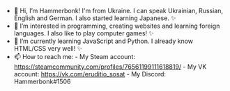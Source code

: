 - 👋 Hi, I’m Hammerbonk! I'm from Ukraine. I can speak Ukrainian, Russian, English and German. I also started learning Japanese. ✨
- 👀 I’m interested in programming, creating websites and learning foreign languages. I also like to play computer games! ✨
- 🌱 I’m currently learning JavaScript and Python. I already know HTML/CSS very well! ✨
- 📫 How to reach me:
      - My Steam account: https://steamcommunity.com/profiles/76561199111618819/
      - My VK account: https://vk.com/eruditio_sosat
      - My Discord: Hammerbonk#1506

<!---
Hammerbonk/Hammerbonk is a ✨ special ✨ repository because its `README.md` (this file) appears on your GitHub profile.
You can click the Preview link to take a look at your changes.
--->
